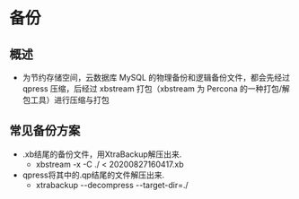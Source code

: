 # 备份
## 概述
- 为节约存储空间，云数据库 MySQL 的物理备份和逻辑备份文件，都会先经过 qpress 压缩，后经过 xbstream 打包（xbstream 为 Percona 的一种打包/解包工具）进行压缩与打包

## 常见备份方案
- .xb结尾的备份文件，用XtraBackup解压出来.
	- xbstream -x -C ./ < 20200827160417.xb
- qpress将其中的.qp结尾的文件解压出来.
	- xtrabackup --decompress --target-dir=./